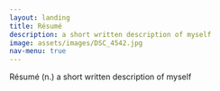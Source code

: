 ```yaml
---
layout: landing
title: Résumé
description: a short written description of myself
image: assets/images/DSC_4542.jpg
nav-menu: true
---
```


Résumé (n.) a short written description of myself
